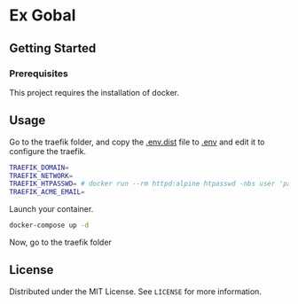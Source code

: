 # Ex Gobal

## Getting Started

### Prerequisites

This project requires the installation of docker.

## Usage

Go to the traefik folder, and copy the [.env.dist](./.env.dist) file to [.env](./.env) and edit it to configure the traefik.

```bash
TRAEFIK_DOMAIN=
TRAEFIK_NETWORK=
TRAEFIK_HTPASSWD= # docker run --rm httpd:alpine htpasswd -nbs user 'password'
TRAEFIK_ACME_EMAIL=
```

Launch your container.

```bash
docker-compose up -d
```

Now, go to the traefik folder

## License

Distributed under the MIT License. See `LICENSE` for more information.
